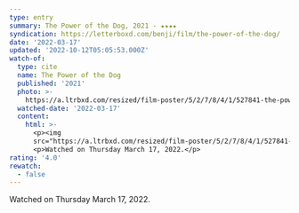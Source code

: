 ```yaml
---
type: entry
summary: The Power of the Dog, 2021 - ★★★★
syndication: https://letterboxd.com/benji/film/the-power-of-the-dog/
date: '2022-03-17'
updated: '2022-10-12T05:05:53.000Z'
watch-of:
  type: cite
  name: The Power of the Dog
  published: '2021'
  photo: >-
    https://a.ltrbxd.com/resized/film-poster/5/2/7/8/4/1/527841-the-power-of-the-dog-0-600-0-900-crop.jpg?v=811bdc6195
  watched-date: '2022-03-17'
  content:
    html: >-
      <p><img
      src="https://a.ltrbxd.com/resized/film-poster/5/2/7/8/4/1/527841-the-power-of-the-dog-0-600-0-900-crop.jpg?v=811bdc6195"/></p>
      <p>Watched on Thursday March 17, 2022.</p>
rating: '4.0'
rewatch:
  - false
---
```

Watched on Thursday March 17, 2022.
